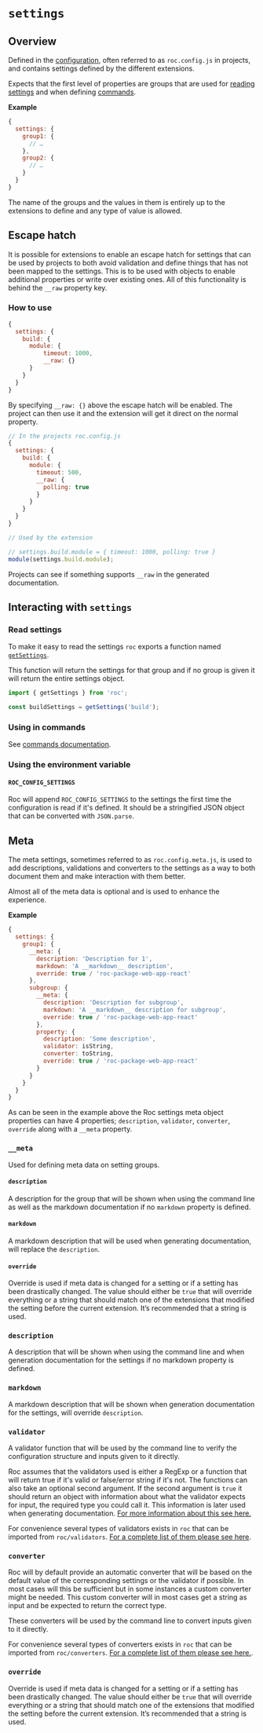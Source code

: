 # `settings`

## Overview
Defined in the [configuration](/docs/Configuration.md), often referred to as `roc.config.js` in projects, and contains settings defined by the different extensions.

Expects that the first level of properties are groups that are used for [reading settings](#read-settings) and when defining [commands](/docs/Commands.md#meta).

__Example__
```javascript
{
  settings: {
    group1: {
      // …
    },
    group2: {
      // …
    }
  }
}
```

The name of the groups and the values in them is entirely up to the extensions to define and any type of value is allowed.

## Escape hatch
It is possible for extensions to enable an escape hatch for settings that can be used by projects to both avoid validation and define things that has not been mapped to the settings. This is to be used with objects to enable additional properties or write over existing ones. All of this functionality is behind the `__raw` property key.

### How to use
```javascript
{
  settings: {
    build: {
      module: {
          timeout: 1000,
          __raw: {}
      }
    }
  }
}
```
By specifying `__raw: {}` above the escape hatch will be enabled. The project can then use it and the extension will get it direct on the normal property.

```javascript
// In the projects roc.config.js
{
  settings: {
    build: {
      module: {
        timeout: 500,
        __raw: {
          polling: true
        }
      }
    }
  }
}
```
```javascript
// Used by the extension

// settings.build.module = { timeout: 1000, polling: true }
module(settings.build.module);
```

Projects can see if something supports `__raw` in the generated documentation.

## Interacting with `settings`

### Read settings
To make it easy to read the settings `roc` exports a function named [`getSettings`](/docs/API.md#getsettings).

This function will return the settings for that group and if no group is given it will return the entire settings object.

```javascript
import { getSettings } from 'roc';

const buildSettings = getSettings('build');
```

### Using in commands
See [commands documentation](/docs/Commands.md#meta).

### Using the environment variable

#### `ROC_CONFIG_SETTINGS`
Roc will append `ROC_CONFIG_SETTINGS` to the settings the first time the configuration is read if it's defined. It should be a stringified JSON object that can be converted with `JSON.parse`.

## Meta
The meta settings, sometimes referred to as `roc.config.meta.js`, is used to add descriptions, validations and converters to the settings as a way to both document them and make interaction with them better.

Almost all of the meta data is optional and is used to enhance the experience.

__Example__
```js
{
  settings: {
    group1: {
      __meta: {
        description: 'Description for 1',
        markdown: 'A __markdown__ description',
        override: true / 'roc-package-web-app-react'
      },
      subgroup: {
        __meta: {
          description: 'Description for subgroup',
          markdown: 'A __markdown__ description for subgroup',
          override: true / 'roc-package-web-app-react'
        },
        property: {
          description: 'Some description',
          validator: isString,
          converter: toString,
          override: true / 'roc-package-web-app-react'
        }
      }
    }
  }
}
```

As can be seen in the example above the Roc settings meta object properties can have 4 properties; `description`, `validator`, `converter`, `override` along with a `__meta` property.

### `__meta`
Used for defining meta data on setting groups.

#### `description`
A description for the group that will be shown when using the command line as well as the markdown documentation if no `markdown` property is defined.

#### `markdown`
A markdown description that will be used when generating documentation, will replace the `description`.

#### `override`
Override is used if meta data is changed for a setting or if a setting has been drastically changed. The value should either be `true` that will override everything or a string that should match one of the extensions that modified the setting before the current extension. It’s recommended that a string is used.

### `description`
A description that will be shown when using the command line and when generation documentation for the settings if no markdown property is defined.

### `markdown`
A markdown description that will be shown when generation documentation for the settings, will override `description`.

### `validator`
A validator function that will be used by the command line to verify the configuration structure and inputs given to it directly.

Roc assumes that the validators used is either a RegExp or a function that will return true if it's valid or false/error string if it's not. The functions can also take an optional second argument. If the second argument is `true` it should return an object with information about what the validator expects for input, the required type you could call it. This information is later used when generating documentation. [For more information about this see here.](/docs/Validators.md#custom-validators)

For convenience several types of validators exists in `roc` that can be imported from `roc/validators`. [For a complete list of them please see here](/docs/Validators.md).

### `converter`
Roc will by default provide an automatic converter that will be based on the default value of the corresponding settings or the validator if possible. In most cases will this be sufficient but in some instances a custom converter might be needed. This custom converter will in most cases get a string as input and be expected to return the correct type.

These converters will be used by the command line to convert inputs given to it directly.

For convenience several types of converters exists in `roc` that can be imported from `roc/converters`. [For a complete list of them please see here.](/docs/Converters.md).

### `override`
Override is used if meta data is changed for a setting or if a setting has been drastically changed. The value should either be `true` that will override everything or a string that should match one of the extensions that modified the setting before the current extension. It’s recommended that a string is used.
